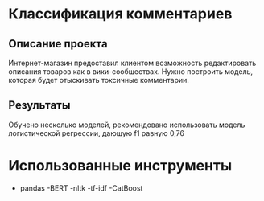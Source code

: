 # Классификация комментариев

## Описание проекта

Интернет-магазин предоставил клиентом возможность редактировать описания товаров как в вики-сообществах. Нужно построить модель, которая будет отыскивать токсичные комментарии.

## Результаты

Обучено несколько моделей, рекомендовано использовать модель логистической регрессии, дающую f1 равную 0,76

# Использованные инструменты
 - pandas
 -BERT
 -nltk
 -tf-idf
 -CatBoost
